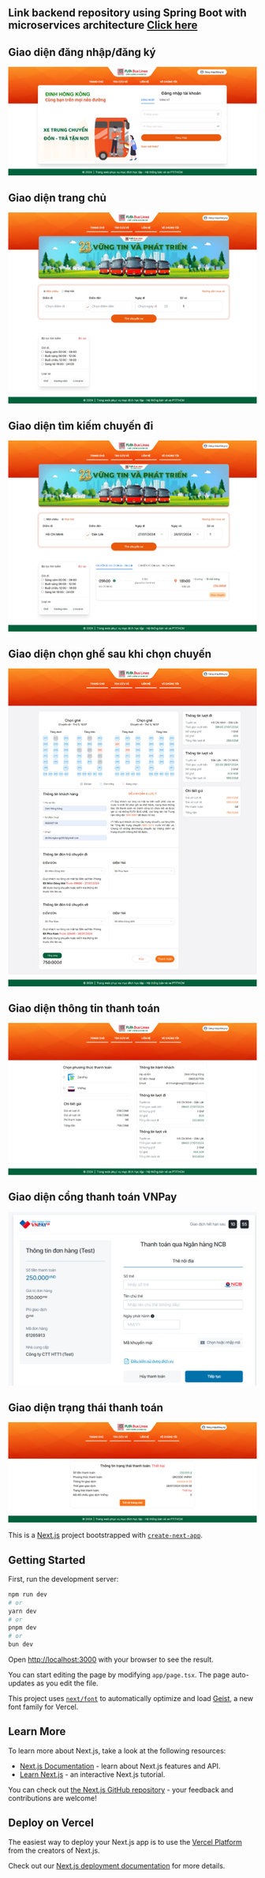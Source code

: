 ## Link backend repository using Spring Boot with microservices architecture [Click here](https://github.com/dinhhongkong/bus-ticket-booking-microservices)

## Giao diện đăng nhập/đăng ký
<img title="a title" alt="Alt text" src="screenshot/login.png">

## Giao diện trang chủ
<img title="a title" alt="Alt text" src="screenshot/home.png">

## Giao diện tìm kiếm chuyến đi
<img title="a title" alt="Alt text" src="screenshot/search.png">

## Giao diện chọn ghế sau khi chọn chuyến
<img title="a title" alt="Alt text" src="screenshot/seat.png">

## Giao diện thông tin thanh toán
<img title="a title" alt="Alt text" src="screenshot/payment.png">

## Giao diện cổng thanh toán VNPay
<img title="a title" alt="Alt text" src="screenshot/vnpay2.png">

## Giao diện trạng thái thanh toán
<img title="a title" alt="Alt text" src="screenshot/payment-status.png">

This is a [Next.js](https://nextjs.org) project bootstrapped with [`create-next-app`](https://nextjs.org/docs/app/api-reference/cli/create-next-app).

## Getting Started

First, run the development server:

```bash
npm run dev
# or
yarn dev
# or
pnpm dev
# or
bun dev
```

Open [http://localhost:3000](http://localhost:3000) with your browser to see the result.

You can start editing the page by modifying `app/page.tsx`. The page auto-updates as you edit the file.

This project uses [`next/font`](https://nextjs.org/docs/app/building-your-application/optimizing/fonts) to automatically optimize and load [Geist](https://vercel.com/font), a new font family for Vercel.

## Learn More

To learn more about Next.js, take a look at the following resources:

- [Next.js Documentation](https://nextjs.org/docs) - learn about Next.js features and API.
- [Learn Next.js](https://nextjs.org/learn) - an interactive Next.js tutorial.

You can check out [the Next.js GitHub repository](https://github.com/vercel/next.js) - your feedback and contributions are welcome!

## Deploy on Vercel

The easiest way to deploy your Next.js app is to use the [Vercel Platform](https://vercel.com/new?utm_medium=default-template&filter=next.js&utm_source=create-next-app&utm_campaign=create-next-app-readme) from the creators of Next.js.

Check out our [Next.js deployment documentation](https://nextjs.org/docs/app/building-your-application/deploying) for more details.
